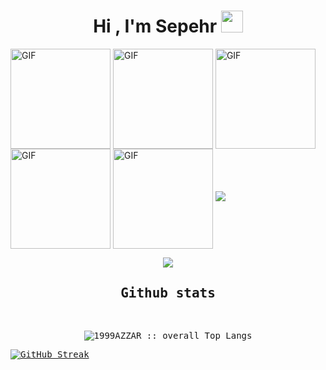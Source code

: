 <h1 align="center"><b>Hi , I'm Sepehr </b><img src="https://media.giphy.com/media/hvRJCLFzcasrR4ia7z/giphy.gif" width="35"></h1>
<img align="center" alt="GIF" height="160px" src="https://media.giphy.com/media/du3J3cXyzhj75IOgvA/giphy.gif" />
<img align="center" alt="GIF" height="160px" src="https://media.giphy.com/media/ln7z2eWriiQAllfVcn/giphy.gif" />
<img align="center" alt="GIF" height="160px" src="https://media.giphy.com/media/kdFc8fubgS31b8DsVu/giphy.gif" />
<img align="center" alt="GIF" height="160px" src="https://media.giphy.com/media/eNAsjO55tPbgaor7ma/giphy.gif" />
<img align="center" alt="GIF" height="160px" src="https://media.giphy.com/media/kH1DBkPNyZPOk0BxrM/giphy.gif" />
<img src="https://user-images.githubusercontent.com/73097560/115834477-dbab4500-a447-11eb-908a-139a6edaec5c.gif">
<p align="center">
  <a href="https://github.com/DenverCoder1/readme-typing-svg"><img src="https://readme-typing-svg.demolab.com?font=Time+New+Roman&weight=500&pause=1000&color=cyan&size=32&center=true&vCenter=true&width=435&lines=Front+end+developer;React.js;Next.js;Back+end+developer;Node.js;Javascript+%26+Typescript;MERN+stack+developer"></a>
</p>



  <div>
  <samp>
    <h2 align="center"> Github stats </h2>
      <br/>
            <p align="center">
          <img src="https://github-readme-stats.vercel.app/api/top-langs/?username=dosepehr&langs_count=6&theme=gruvbox&layout=compact&hide_border=true"
          alt="1999AZZAR :: overall Top Langs " />
      </p>



[![GitHub Streak](https://github-readme-streak-stats.herokuapp.com/?user=dosepehr&theme=gruvbox)](https://git.io/streak-stats) 



